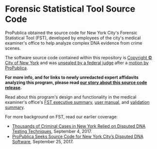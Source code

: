 # Forensic Statistical Tool Source Code

ProPublica obtained the source code for New York City's Forensic Statistical Tool (FST), developed by employees of the city's medical examiner's office to help analyze complex DNA evidence from crime scenes.

The software source code contained within this repository is [Copyright © City of New York](https://github.com/propublica/nyc-dna-software/blob/master/FST.Web/Properties/AssemblyInfo.cs#L13) and was [unsealed by a federal judge](https://www.documentcloud.org/documents/4113796-10-16-17-Judge-Order-Unsealing-Records.html) after a [motion by ProPublica](https://www.documentcloud.org/documents/4062187-US-v-Johnson-ProPublica-Memorandum-of-Law.html).

**For more info, and for links to newly unredacted expert affidavits analyzing this program, please read [our story about this source code release](https://www.propublica.org/article/federal-judge-unseals-new-york-crime-labs-software-for-analyzing-dna-evidence).**

Read about this program's design and functionality in the medical examiner's office's [FST executive summary](https://www.documentcloud.org/documents/4113877-1-19-17-Exhibit-I-FST-Executive-Summary.html), [user manual](https://www.documentcloud.org/documents/4113878-1-19-17-Exhibit-S-FST-Protocols-25-Pp.html), and [validation summary](https://www.documentcloud.org/documents/4113879-1-19-17-Exhibit-U-FST-Validation-Summary-199-Pp.html).

For more background on FST, read our earlier coverage:
* [Thousands of Criminal Cases in New York Relied on Disputed DNA Testing Techniques](https://www.propublica.org/article/thousands-of-criminal-cases-in-new-york-relied-on-disputed-dna-testing-techniques), September 4, 2017.
* [ProPublica Seeks Source Code for New York City’s Disputed DNA Software](https://www.propublica.org/article/propublica-seeks-source-code-for-new-york-city-disputed-dna-software), September 25, 2017.
